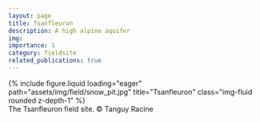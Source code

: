 ```yaml
---
layout: page
title: Tsanfleuron
description: A high alpine aquifer
img: 
importance: 1
category: fieldsite
related_publications: true
---
```


<div class="row">
    <div class="col-sm mt-3 mt-md-0">
        {% include figure.liquid loading="eager" path="assets/img/field/snow_pit.jpg" title="Tsanfleuron" class="img-fluid rounded z-depth-1" %}
    </div>
</div>
<div class="caption">
    The Tsanfleuron field site. © Tanguy Racine
</div>
